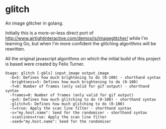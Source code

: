 glitch
======

An image glitcher in golang.

Initially this is a more-or-less direct port of http://www.airtightinteractive.com/demos/js/imageglitcher/ while I'm learning Go, but when I'm more confident the glitching algorithms will be rewritten.

All the original javascript algorithms on which the initial build of this project is based were created by Felix Turner.

    Usage: glitch [-gbls] input_image output_image
      -b=5: Defines how much brightening to do (0-100) - shorthand syntax
      -brightness=5: Defines how much brightening to do (0-100)
      -f=0: Number of frames (only valid for gif output) - shorthand syntax
      -frames=0: Number of frames (only valid for gif output)
      -g=5: Defines how much glitching to do (0-100) - shorthand syntax
      -glitch=5: Defines how much glitching to do (0-100)
      -l=true: Apply the scan line filter - shorthand syntax
      -s="my.host.name": Seed for the randomiser - shorthand syntax
      -scanlines=true: Apply the scan line filter
      -seed="my.host.name": Seed for the randomiser
